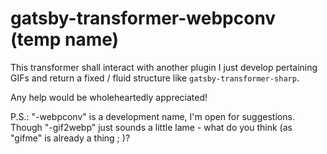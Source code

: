 # gatsby-transformer-webpconv (temp name)

This transformer shall interact with another plugin I just develop pertaining 
GIFs and return a fixed / fluid structure like `gatsby-transformer-sharp`.

Any help would be wholeheartedly appreciated!

P.S.: "-webpconv" is a development name, I'm open for suggestions. Though 
"-gif2webp" just sounds a little lame - what do you think (as "gifme" is already 
a thing ; )?